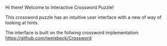 Hi there! Welcome to Interactive Crossword Puzzle!

This crossword puzzle has an intuitive user interface with a new of way of looking at hints. 

The interface is built on the follwing crossword implementation:
https://github.com/jweisbeck/Crossword


